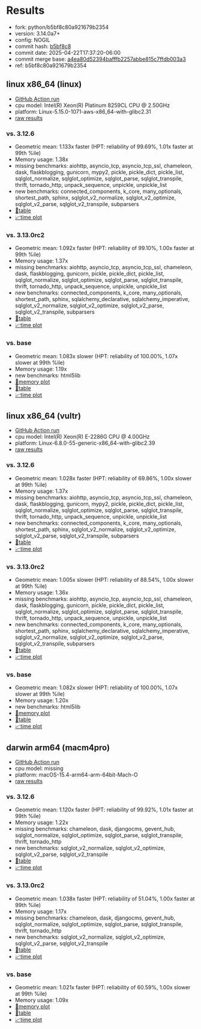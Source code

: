 # Results

- fork: python/b5bf8c80a921679b2354
- version: 3.14.0a7+
- config: NOGIL
- commit hash: [b5bf8c8](https://github.com/python/cpython/commit/b5bf8c8)
- commit date: 2025-04-22T17:37:20-06:00
- commit merge base: [a4ea80d52394bafffb2257abbe815c7ffdb003a3](https://github.com/python/cpython/commit/a4ea80d52394bafffb2257abbe815c7ffdb003a3)
- ref: b5bf8c80a921679b2354

## linux x86_64 (linux)

- [GitHub Action run](https://github.com/facebookexperimental/free-threading-benchmarking/actions/runs/14607205756)
- cpu model: Intel(R) Xeon(R) Platinum 8259CL CPU @ 2.50GHz
- platform: Linux-5.15.0-1071-aws-x86_64-with-glibc2.31
- [raw results](bm-20250422-linux-x86_64-python-b5bf8c80a921679b2354-3.14.0a7%2B-b5bf8c8.json)

### vs. 3.12.6

- Geometric mean: 1.133x faster (HPT: reliability of 99.69%, 1.01x faster at 99th %ile)
- Memory usage: 1.38x
- missing benchmarks: aiohttp, asyncio_tcp, asyncio_tcp_ssl, chameleon, dask, flaskblogging, gunicorn, mypy2, pickle, pickle_dict, pickle_list, sqlglot_normalize, sqlglot_optimize, sqlglot_parse, sqlglot_transpile, thrift, tornado_http, unpack_sequence, unpickle, unpickle_list
- new benchmarks: connected_components, k_core, many_optionals, shortest_path, sphinx, sqlglot_v2_normalize, sqlglot_v2_optimize, sqlglot_v2_parse, sqlglot_v2_transpile, subparsers
- [📄table](bm-20250422-linux-x86_64-python-b5bf8c80a921679b2354-3.14.0a7%2B-b5bf8c8-vs-3.12.6.md)
- [📈time plot](bm-20250422-linux-x86_64-python-b5bf8c80a921679b2354-3.14.0a7%2B-b5bf8c8-vs-3.12.6.svg)

### vs. 3.13.0rc2

- Geometric mean: 1.092x faster (HPT: reliability of 99.10%, 1.00x faster at 99th %ile)
- Memory usage: 1.37x
- missing benchmarks: aiohttp, asyncio_tcp, asyncio_tcp_ssl, chameleon, dask, flaskblogging, gunicorn, pickle, pickle_dict, pickle_list, sqlglot_normalize, sqlglot_optimize, sqlglot_parse, sqlglot_transpile, thrift, tornado_http, unpack_sequence, unpickle, unpickle_list
- new benchmarks: connected_components, k_core, many_optionals, shortest_path, sphinx, sqlalchemy_declarative, sqlalchemy_imperative, sqlglot_v2_normalize, sqlglot_v2_optimize, sqlglot_v2_parse, sqlglot_v2_transpile, subparsers
- [📄table](bm-20250422-linux-x86_64-python-b5bf8c80a921679b2354-3.14.0a7%2B-b5bf8c8-vs-3.13.0rc2.md)
- [📈time plot](bm-20250422-linux-x86_64-python-b5bf8c80a921679b2354-3.14.0a7%2B-b5bf8c8-vs-3.13.0rc2.svg)

### vs. base

- Geometric mean: 1.083x slower (HPT: reliability of 100.00%, 1.07x slower at 99th %ile)
- Memory usage: 1.19x
- new benchmarks: html5lib
- [🧠memory plot](bm-20250422-linux-x86_64-python-b5bf8c80a921679b2354-3.14.0a7%2B-b5bf8c8-vs-base-mem.svg)
- [📄table](bm-20250422-linux-x86_64-python-b5bf8c80a921679b2354-3.14.0a7%2B-b5bf8c8-vs-base.md)
- [📈time plot](bm-20250422-linux-x86_64-python-b5bf8c80a921679b2354-3.14.0a7%2B-b5bf8c8-vs-base.svg)

## linux x86_64 (vultr)

- [GitHub Action run](https://github.com/facebookexperimental/free-threading-benchmarking/actions/runs/14607205756)
- cpu model: Intel(R) Xeon(R) E-2286G CPU @ 4.00GHz
- platform: Linux-6.8.0-55-generic-x86_64-with-glibc2.39
- [raw results](bm-20250422-vultr-x86_64-python-b5bf8c80a921679b2354-3.14.0a7%2B-b5bf8c8.json)

### vs. 3.12.6

- Geometric mean: 1.028x faster (HPT: reliability of 69.86%, 1.00x slower at 99th %ile)
- Memory usage: 1.37x
- missing benchmarks: aiohttp, asyncio_tcp, asyncio_tcp_ssl, chameleon, dask, flaskblogging, gunicorn, mypy2, pickle, pickle_dict, pickle_list, sqlglot_normalize, sqlglot_optimize, sqlglot_parse, sqlglot_transpile, thrift, tornado_http, unpack_sequence, unpickle, unpickle_list
- new benchmarks: connected_components, k_core, many_optionals, shortest_path, sphinx, sqlglot_v2_normalize, sqlglot_v2_optimize, sqlglot_v2_parse, sqlglot_v2_transpile, subparsers
- [📄table](bm-20250422-vultr-x86_64-python-b5bf8c80a921679b2354-3.14.0a7%2B-b5bf8c8-vs-3.12.6.md)
- [📈time plot](bm-20250422-vultr-x86_64-python-b5bf8c80a921679b2354-3.14.0a7%2B-b5bf8c8-vs-3.12.6.svg)

### vs. 3.13.0rc2

- Geometric mean: 1.005x slower (HPT: reliability of 88.54%, 1.00x slower at 99th %ile)
- Memory usage: 1.36x
- missing benchmarks: aiohttp, asyncio_tcp, asyncio_tcp_ssl, chameleon, dask, flaskblogging, gunicorn, pickle, pickle_dict, pickle_list, sqlglot_normalize, sqlglot_optimize, sqlglot_parse, sqlglot_transpile, thrift, tornado_http, unpack_sequence, unpickle, unpickle_list
- new benchmarks: connected_components, k_core, many_optionals, shortest_path, sphinx, sqlalchemy_declarative, sqlalchemy_imperative, sqlglot_v2_normalize, sqlglot_v2_optimize, sqlglot_v2_parse, sqlglot_v2_transpile, subparsers
- [📄table](bm-20250422-vultr-x86_64-python-b5bf8c80a921679b2354-3.14.0a7%2B-b5bf8c8-vs-3.13.0rc2.md)
- [📈time plot](bm-20250422-vultr-x86_64-python-b5bf8c80a921679b2354-3.14.0a7%2B-b5bf8c8-vs-3.13.0rc2.svg)

### vs. base

- Geometric mean: 1.082x slower (HPT: reliability of 100.00%, 1.07x slower at 99th %ile)
- Memory usage: 1.20x
- new benchmarks: html5lib
- [🧠memory plot](bm-20250422-vultr-x86_64-python-b5bf8c80a921679b2354-3.14.0a7%2B-b5bf8c8-vs-base-mem.svg)
- [📄table](bm-20250422-vultr-x86_64-python-b5bf8c80a921679b2354-3.14.0a7%2B-b5bf8c8-vs-base.md)
- [📈time plot](bm-20250422-vultr-x86_64-python-b5bf8c80a921679b2354-3.14.0a7%2B-b5bf8c8-vs-base.svg)

## darwin arm64 (macm4pro)

- [GitHub Action run](https://github.com/facebookexperimental/free-threading-benchmarking/actions/runs/14607205756)
- cpu model: missing
- platform: macOS-15.4-arm64-arm-64bit-Mach-O
- [raw results](bm-20250422-macm4pro-arm64-python-b5bf8c80a921679b2354-3.14.0a7%2B-b5bf8c8.json)

### vs. 3.12.6

- Geometric mean: 1.120x faster (HPT: reliability of 99.92%, 1.01x faster at 99th %ile)
- Memory usage: 1.22x
- missing benchmarks: chameleon, dask, djangocms, gevent_hub, sqlglot_normalize, sqlglot_optimize, sqlglot_parse, sqlglot_transpile, thrift, tornado_http
- new benchmarks: sqlglot_v2_normalize, sqlglot_v2_optimize, sqlglot_v2_parse, sqlglot_v2_transpile
- [📄table](bm-20250422-macm4pro-arm64-python-b5bf8c80a921679b2354-3.14.0a7%2B-b5bf8c8-vs-3.12.6.md)
- [📈time plot](bm-20250422-macm4pro-arm64-python-b5bf8c80a921679b2354-3.14.0a7%2B-b5bf8c8-vs-3.12.6.svg)

### vs. 3.13.0rc2

- Geometric mean: 1.038x faster (HPT: reliability of 51.04%, 1.00x faster at 99th %ile)
- Memory usage: 1.17x
- missing benchmarks: chameleon, dask, djangocms, gevent_hub, sqlglot_normalize, sqlglot_optimize, sqlglot_parse, sqlglot_transpile, thrift, tornado_http
- new benchmarks: sqlglot_v2_normalize, sqlglot_v2_optimize, sqlglot_v2_parse, sqlglot_v2_transpile
- [📄table](bm-20250422-macm4pro-arm64-python-b5bf8c80a921679b2354-3.14.0a7%2B-b5bf8c8-vs-3.13.0rc2.md)
- [📈time plot](bm-20250422-macm4pro-arm64-python-b5bf8c80a921679b2354-3.14.0a7%2B-b5bf8c8-vs-3.13.0rc2.svg)

### vs. base

- Geometric mean: 1.021x faster (HPT: reliability of 60.59%, 1.00x slower at 99th %ile)
- Memory usage: 1.09x
- [🧠memory plot](bm-20250422-macm4pro-arm64-python-b5bf8c80a921679b2354-3.14.0a7%2B-b5bf8c8-vs-base-mem.svg)
- [📄table](bm-20250422-macm4pro-arm64-python-b5bf8c80a921679b2354-3.14.0a7%2B-b5bf8c8-vs-base.md)
- [📈time plot](bm-20250422-macm4pro-arm64-python-b5bf8c80a921679b2354-3.14.0a7%2B-b5bf8c8-vs-base.svg)

